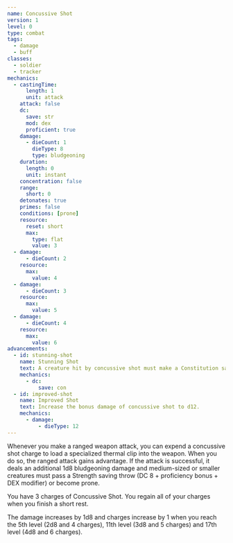 ```yaml
---
name: Concussive Shot
version: 1
level: 0
type: combat
tags:
  - damage
  - buff
classes:
  - soldier
  - tracker
mechanics:
  - castingTime:
      length: 1
      unit: attack
    attack: false
    dc:
      save: str
      mod: dex
      proficient: true
    damage:
      - dieCount: 1
        dieType: 8
        type: bludgeoning
    duration:
      length: 0
      unit: instant
    concentration: false
    range:
      short: 0
    detonates: true
    primes: false
    conditions: [prone]
    resource:
      reset: short
      max:
        type: flat
        value: 3
  - damage:
      - dieCount: 2
    resource:
      max:
        value: 4
  - damage:
      - dieCount: 3
    resource:
      max:
        value: 5
  - damage:
      - dieCount: 4
    resource:
      max:
        value: 6
advancements:
  - id: stunning-shot
    name: Stunning Shot
    text: A creature hit by concussive shot must make a Constitution saving throw instead of a Strength saving throw. On a failed save, the creature is stunned until the end of its next turn.
    mechanics:
      - dc:
          save: con
  - id: improved-shot
    name: Improved Shot
    text: Increase the bonus damage of concussive shot to d12.
    mechanics:
      - damage:
          - dieType: 12
---
```

Whenever you make a ranged weapon attack, you can expend a concussive shot charge to load a specialized thermal clip into the weapon. When you do so, the ranged attack gains advantage. If the attack is successful, it deals an additional 1d8 bludgeoning damage and medium-sized or smaller creatures must pass a Strength saving throw (DC 8 + proficiency bonus + DEX modifier) or become prone.

You have 3 charges of Concussive Shot. You regain all of your charges when you finish a short rest.

The damage increases by 1d8 and charges increase by 1 when you reach the 5th level (2d8 and 4 charges), 11th level (3d8 and 5 charges) and 17th level (4d8 and 6 charges).
